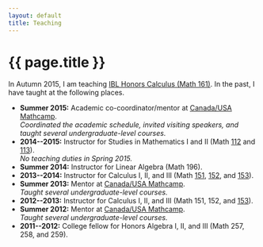 ```yaml
---
layout: default
title: Teaching
---
```


# {{ page.title }}

In Autumn 2015, I am teaching [IBL Honors Calculus (Math 161)](http://www.math.uchicago.edu/~mcreek/fall_2015/math_16100/index.html).
In the past, I have taught at the following places.

* **Summer 2015:** Academic co-coordinator/mentor at [Canada/USA Mathcamp](http://www.mathcamp.org/2015).  
_Coordinated the academic schedule, invited visiting speakers, and taught several undergraduate-level courses._
* **2014--2015:** Instructor for Studies in Mathematics I and II (Math [112](112aut14/) and [113](113win15/)).  
_No teaching duties in Spring 2015._
* **Summer 2014:** Instructor for Linear Algebra (Math 196).
* **2013--2014:** Instructor for Calculus I, II, and III (Math [151](151aut13/), [152](152win14/), and [153](153spr14/)).
* **Summer 2013:** Mentor at [Canada/USA Mathcamp](http://www.mathcamp.org/2013).  
_Taught several undergraduate-level courses._
* **2012--2013:** Instructor for Calculus I, II, and III (Math 151, 152, and [153](153spr13/)).
* **Summer 2012:** Mentor at [Canada/USA Mathcamp](http://www.mathcamp.org/2012).  
_Taught several undergraduate-level courses._
* **2011--2012:** College fellow for Honors Algebra I, II, and III (Math 257, 258, and 259).

